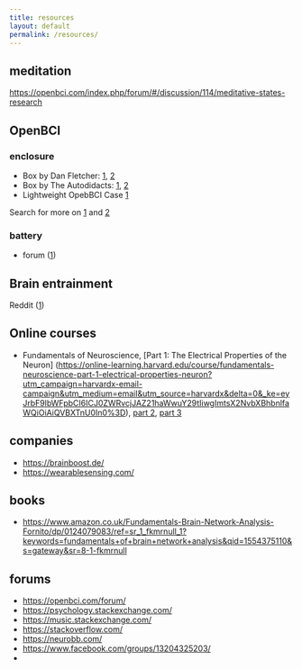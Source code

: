 ```yaml
---
title: resources
layout: default
permalink: /resources/
---
```


## meditation
https://openbci.com/index.php/forum/#/discussion/114/meditative-states-research

## OpenBCI

### enclosure

- Box by Dan Fletcher: [1](https://www.thingiverse.com/thing:2085981), [2](http://openbci.com/forum/index.php?p=/discussion/929/3d-printed-enclosure-for-16-channel-openbci-system-with-rechargeable-battery)
- Box by The Autodidacts: [1](http://www.autodidacts.io/bcibox-open-source-openbci-enclosure/), [2](https://github.com/TheAutodidacts/BCIBox)
- Lightweight OpebBCI Case [1](https://www.thingiverse.com/thing:1506741/comments)

Search for more on [1](https://www.thingiverse.com/search?q=openbci&dwh=225c5b03706c023) and [2](https://all3dp.com/1/free-stl-files-3d-printer-models-3d-print-files-stl-download/)

### battery
- forum ([1](https://openbci.com/index.php/forum/#/discussion/comment/8325))

## Brain entrainment

Reddit ([1](https://www.reddit.com/r/Nootropics/comments/agfzbb/your_thoughts_on_brain_entrainment_the_digital/))

## Online courses

* Fundamentals of Neuroscience, [Part 1: The Electrical Properties of the Neuron] (https://online-learning.harvard.edu/course/fundamentals-neuroscience-part-1-electrical-properties-neuron?utm_campaign=harvardx-email-campaign&utm_medium=email&utm_source=harvardx&delta=0&_ke=eyJrbF9lbWFpbCI6ICJ0ZWRvcjJAZ21haWwuY29tIiwgImtsX2NvbXBhbnlfaWQiOiAiQVBXTnU0In0%3D), [part 2](https://online-learning.harvard.edu/course/fundamentals-neuroscience-part-2-neurons-and-networks?delta=0), [part 3](https://online-learning.harvard.edu/course/fundamentals-neuroscience-part-3-brain?delta=0)

## companies

* https://brainboost.de/   
* https://wearablesensing.com/   


## books
* https://www.amazon.co.uk/Fundamentals-Brain-Network-Analysis-Fornito/dp/0124079083/ref=sr_1_fkmrnull_1?keywords=fundamentals+of+brain+network+analysis&qid=1554375110&s=gateway&sr=8-1-fkmrnull

## forums
* https://openbci.com/forum/
* https://psychology.stackexchange.com/
* https://music.stackexchange.com/
* https://stackoverflow.com/
* https://neurobb.com/
* https://www.facebook.com/groups/13204325203/
* 
